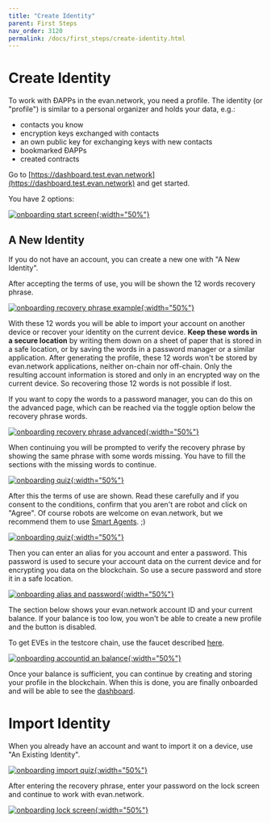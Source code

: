 ```yaml
---
title: "Create Identity"
parent: First Steps
nav_order: 3120
permalink: /docs/first_steps/create-identity.html
---
```


# Create Identity

To work with ÐAPPs in the evan.network, you need a profile. The identity (or "profile") is similar to a personal organizer and holds your data, e.g.:
- contacts you know
- encryption keys exchanged with contacts
- an own public key for exchanging keys with new contacts
- bookmarked ÐAPPs
- created contracts

Go to [https://dashboard.test.evan.network](https://dashboard.test.evan.network) and get started.

You have 2 options:

[![onboarding start screen](/docs/3000_first_steps/img/onboarding_start.png){:width="50%"}](/docs/3000_first_steps/img/onboarding_start.png)


## A New Identity

If you do not have an account, you can create a new one with "A New Identity".

After accepting the terms of use, you will be shown the 12 words recovery phrase.

[![onboarding recovery phrase example](/docs/3000_first_steps/img/onboarding_new.png){:width="50%"}](/docs/3000_first_steps/img/onboarding_new.png)

With these 12 words you will be able to import your account on another device or recover your identity on the current device. **Keep these words in a secure location** by writing them down on a sheet of paper that is stored in a safe location, or by saving the words in a password manager or a similar application. After generating the profile, these 12 words won't be stored by evan.network applications, neither on-chain nor off-chain. Only the resulting account information is stored and only in an encrypted way on the current device. So recovering those 12 words is not possible if lost.

If you want to copy the words to a password manager, you can do this on the advanced page, which can be reached via the toggle option below the recovery phrase words.

[![onboarding recovery phrase advanced](/docs/3000_first_steps/img/onboarding_advanced.png){:width="50%"}](/docs/3000_first_steps/img/onboarding_advanced.png)

When continuing you will be prompted to verify the recovery phrase by showing the same phrase with some words missing. You have to fill the sections with the missing words to continue.

[![onboarding quiz](/docs/3000_first_steps/img/onboarding_quiz.png){:width="50%"}](/docs/3000_first_steps/img/onboarding_quiz.png)

After this the terms of use are shown. Read these carefully and if you consent to the conditions, confirm that you aren't are robot and click on "Agree". Of course robots are welcome on evan.network, but we recommend them to use [Smart Agents](/docs/how_it_works/services/smart-agents.html). ;)

[![onboarding quiz](/docs/3000_first_steps/img/onboarding_termsofuse.png){:width="50%"}](/docs/3000_first_steps/img/onboarding_termsofuse.png)

Then you can enter an alias for you account and enter a password. This password is used to secure your account data on the current device and for encrypting you data on the blockchain. So use a secure password and store it in a safe location.

[![onboarding alias and password](/docs/3000_first_steps/img/onboarding_final1.png){:width="50%"}](/docs/3000_first_steps/img/onboarding_final1.png)

The section below shows your evan.network account ID and your current balance. If your balance is too low, you won't be able to create a new profile and the button is disabled.

To get EVEs in the testcore chain, use the faucet described [here](/docs/developers/tooling/cheatsheet.html#q-how-do-i-get-more-development-funds).

[![onboarding accountid an balance](/docs/3000_first_steps/img/onboarding_final2.png){:width="50%"}](/docs/3000_first_steps/img/onboarding_final2.png)

Once your balance is sufficient, you can continue by creating and storing your profile in the blockchain. When this is done, you are finally onboarded and will be able to see the [dashboard](/docs/first_steps/core_apps/dashboard.html).

# Import Identity
When you already have an account and want to import it on a device, use "An Existing Identity".

[![onboarding import quiz](/docs/3000_first_steps/img/onboarding_import_quiz.png){:width="50%"}](/docs/3000_first_steps/img/onboarding_import_quiz.png)

After entering the recovery phrase, enter your password on the lock screen and continue to work with evan.network.

[![onboarding lock screen](/docs/3000_first_steps/img/onboarding_locked.png){:width="50%"}](/docs/3000_first_steps/img/onboarding_locked.png)
